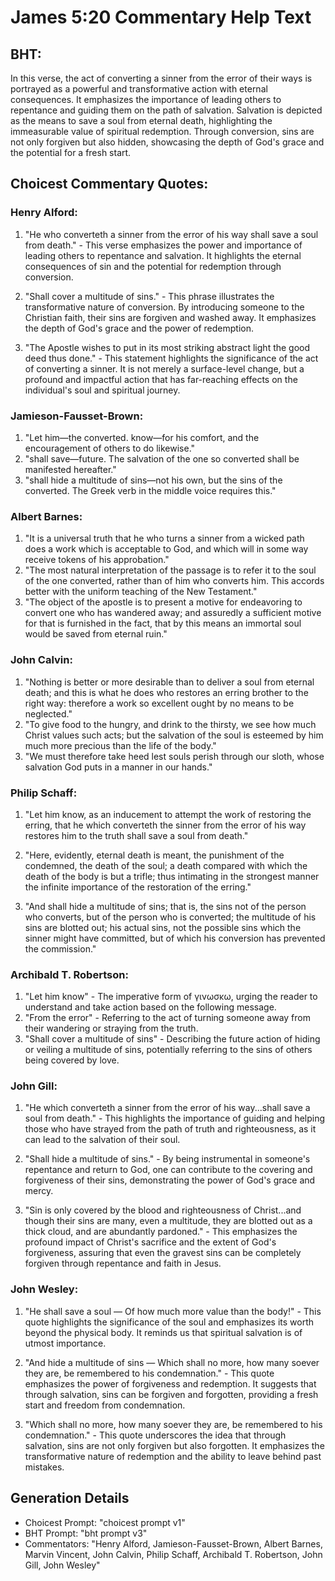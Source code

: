 # James 5:20 Commentary Help Text

## BHT:
In this verse, the act of converting a sinner from the error of their ways is portrayed as a powerful and transformative action with eternal consequences. It emphasizes the importance of leading others to repentance and guiding them on the path of salvation. Salvation is depicted as the means to save a soul from eternal death, highlighting the immeasurable value of spiritual redemption. Through conversion, sins are not only forgiven but also hidden, showcasing the depth of God's grace and the potential for a fresh start.

## Choicest Commentary Quotes:
### Henry Alford:
1. "He who converteth a sinner from the error of his way shall save a soul from death." - This verse emphasizes the power and importance of leading others to repentance and salvation. It highlights the eternal consequences of sin and the potential for redemption through conversion.

2. "Shall cover a multitude of sins." - This phrase illustrates the transformative nature of conversion. By introducing someone to the Christian faith, their sins are forgiven and washed away. It emphasizes the depth of God's grace and the power of redemption.

3. "The Apostle wishes to put in its most striking abstract light the good deed thus done." - This statement highlights the significance of the act of converting a sinner. It is not merely a surface-level change, but a profound and impactful action that has far-reaching effects on the individual's soul and spiritual journey.

### Jamieson-Fausset-Brown:
1. "Let him—the converted. know—for his comfort, and the encouragement of others to do likewise."
2. "shall save—future. The salvation of the one so converted shall be manifested hereafter."
3. "shall hide a multitude of sins—not his own, but the sins of the converted. The Greek verb in the middle voice requires this."

### Albert Barnes:
1. "It is a universal truth that he who turns a sinner from a wicked path does a work which is acceptable to God, and which will in some way receive tokens of his approbation."
2. "The most natural interpretation of the passage is to refer it to the soul of the one converted, rather than of him who converts him. This accords better with the uniform teaching of the New Testament."
3. "The object of the apostle is to present a motive for endeavoring to convert one who has wandered away; and assuredly a sufficient motive for that is furnished in the fact, that by this means an immortal soul would be saved from eternal ruin."

### John Calvin:
1. "Nothing is better or more desirable than to deliver a soul from eternal death; and this is what he does who restores an erring brother to the right way: therefore a work so excellent ought by no means to be neglected."
2. "To give food to the hungry, and drink to the thirsty, we see how much Christ values such acts; but the salvation of the soul is esteemed by him much more precious than the life of the body."
3. "We must therefore take heed lest souls perish through our sloth, whose salvation God puts in a manner in our hands."

### Philip Schaff:
1. "Let him know, as an inducement to attempt the work of restoring the erring, that he which converteth the sinner from the error of his way restores him to the truth shall save a soul from death." 

2. "Here, evidently, eternal death is meant, the punishment of the condemned, the death of the soul; a death compared with which the death of the body is but a trifle; thus intimating in the strongest manner the infinite importance of the restoration of the erring."

3. "And shall hide a multitude of sins; that is, the sins not of the person who converts, but of the person who is converted; the multitude of his sins are blotted out; his actual sins, not the possible sins which the sinner might have committed, but of which his conversion has prevented the commission."

### Archibald T. Robertson:
1. "Let him know" - The imperative form of γινωσκω, urging the reader to understand and take action based on the following message.
2. "From the error" - Referring to the act of turning someone away from their wandering or straying from the truth.
3. "Shall cover a multitude of sins" - Describing the future action of hiding or veiling a multitude of sins, potentially referring to the sins of others being covered by love.

### John Gill:
1. "He which converteth a sinner from the error of his way...shall save a soul from death." - This highlights the importance of guiding and helping those who have strayed from the path of truth and righteousness, as it can lead to the salvation of their soul.

2. "Shall hide a multitude of sins." - By being instrumental in someone's repentance and return to God, one can contribute to the covering and forgiveness of their sins, demonstrating the power of God's grace and mercy.

3. "Sin is only covered by the blood and righteousness of Christ...and though their sins are many, even a multitude, they are blotted out as a thick cloud, and are abundantly pardoned." - This emphasizes the profound impact of Christ's sacrifice and the extent of God's forgiveness, assuring that even the gravest sins can be completely forgiven through repentance and faith in Jesus.

### John Wesley:
1. "He shall save a soul — Of how much more value than the body!" - This quote highlights the significance of the soul and emphasizes its worth beyond the physical body. It reminds us that spiritual salvation is of utmost importance.

2. "And hide a multitude of sins — Which shall no more, how many soever they are, be remembered to his condemnation." - This quote emphasizes the power of forgiveness and redemption. It suggests that through salvation, sins can be forgiven and forgotten, providing a fresh start and freedom from condemnation.

3. "Which shall no more, how many soever they are, be remembered to his condemnation." - This quote underscores the idea that through salvation, sins are not only forgiven but also forgotten. It emphasizes the transformative nature of redemption and the ability to leave behind past mistakes.


## Generation Details
- Choicest Prompt: "choicest prompt v1"
- BHT Prompt: "bht prompt v3"
- Commentators: "Henry Alford, Jamieson-Fausset-Brown, Albert Barnes, Marvin Vincent, John Calvin, Philip Schaff, Archibald T. Robertson, John Gill, John Wesley"
